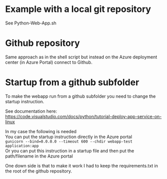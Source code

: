 # Example with a local git repository
See Python-Web-App.sh

# Github repository
Same approach as in the shell script but instead on the Azure deployment center (in Azure Portal) connect to Github.

# Startup from a github subfolder
To make the webapp run from a github subfolder you need to change the startup instruction.

See documentation here:  
https://code.visualstudio.com/docs/python/tutorial-deploy-app-service-on-linux

In my case the following is needed  
You can put the startup instruction directly in the Azure portal  
``
gunicorn --bind=0.0.0.0 --timeout 600 --chdir webapp-test application:app
``  
Or you can put this instruction in a startup file and then put the path/filename in the Azure portal

One down side is that to make it work I had to keep the requirements.txt in the root of the github repository.
